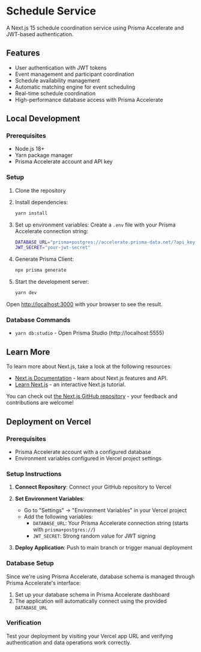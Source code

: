 # Schedule Service

A Next.js 15 schedule coordination service using Prisma Accelerate and JWT-based authentication.

## Features

- User authentication with JWT tokens
- Event management and participant coordination  
- Schedule availability management
- Automatic matching engine for event scheduling
- Real-time schedule coordination
- High-performance database access with Prisma Accelerate

## Local Development

### Prerequisites

- Node.js 18+
- Yarn package manager
- Prisma Accelerate account and API key

### Setup

1. Clone the repository
2. Install dependencies:
   ```bash
   yarn install
   ```

3. Set up environment variables:
   Create a `.env` file with your Prisma Accelerate connection string:
   ```bash
   DATABASE_URL="prisma+postgres://accelerate.prisma-data.net/?api_key=YOUR_API_KEY"
   JWT_SECRET="your-jwt-secret"
   ```

4. Generate Prisma Client:
   ```bash
   npx prisma generate
   ```

5. Start the development server:
   ```bash
   yarn dev
   ```

Open [http://localhost:3000](http://localhost:3000) with your browser to see the result.

### Database Commands

- `yarn db:studio` - Open Prisma Studio (http://localhost:5555)

## Learn More

To learn more about Next.js, take a look at the following resources:

- [Next.js Documentation](https://nextjs.org/docs) - learn about Next.js features and API.
- [Learn Next.js](https://nextjs.org/learn) - an interactive Next.js tutorial.

You can check out [the Next.js GitHub repository](https://github.com/vercel/next.js) - your feedback and contributions are welcome!

## Deployment on Vercel

### Prerequisites

- Prisma Accelerate account with a configured database
- Environment variables configured in Vercel project settings

### Setup Instructions

1. **Connect Repository**: Connect your GitHub repository to Vercel

2. **Set Environment Variables**:
   - Go to "Settings" → "Environment Variables" in your Vercel project
   - Add the following variables:
     - `DATABASE_URL`: Your Prisma Accelerate connection string (starts with `prisma+postgres://`)
     - `JWT_SECRET`: Strong random value for JWT signing

3. **Deploy Application**: Push to main branch or trigger manual deployment

### Database Setup

Since we're using Prisma Accelerate, database schema is managed through Prisma Accelerate's interface:

1. Set up your database schema in Prisma Accelerate dashboard
2. The application will automatically connect using the provided `DATABASE_URL`

### Verification

Test your deployment by visiting your Vercel app URL and verifying authentication and data operations work correctly.
